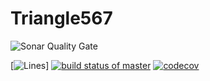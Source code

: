 # Triangle567
![Sonar Quality Gate](https://sonarcloud.io/api/project_badges/quality_gate?project=kxue4-Triangle%3Amaster)

[![Lines](https://sonarcloud.io/api/project_badges/measure?project=kxue4-Triangle%3Amaster&metric=ncloc)] 
[![build status of master](https://travis-ci.org/kxue4/Triangle567.svg?branch=master)](https://travis-ci.org/kxue4/Triangle567) [![codecov](https://codecov.io/gh/kxue4/Triangle567/branch/code-coverage/graph/badge.svg)](https://codecov.io/gh/kxue4/Triangle567)
